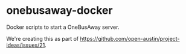 # onebusaway-docker

Docker scripts to start a OneBusAway server.

We're creating this as part of https://github.com/open-austin/project-ideas/issues/21.
